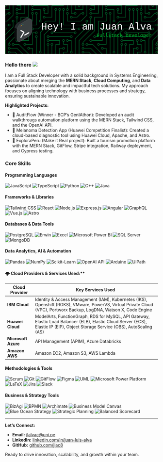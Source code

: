 ![Header](./github-header-image.png)

### Hello there <img src="https://media.giphy.com/media/hvRJCLFzcasrR4ia7z/giphy.gif" width="28px">

I am a Full Stack Developer with a solid background in Systems Engineering, passionate about merging the **MERN Stack**, **Cloud Computing**, and **Data Analytics** to create scalable and impactful tech solutions. My approach focuses on aligning technology with business processes and strategy, ensuring sustainable innovation.

**Highlighted Projects:**

- 🚀 AuditFlow (Winner - BCP’s GenIAthon): Developed an audit walkthrougs automation platform using the MERN Stack, Tailwind CSS, and the OpenAI API.
- 🔬 Melanoma Detection App (Huawei Competition Finalist): Created a cloud-based diagnostic tool using Huawei Cloud, Apache, and Astro.
- 🌄 ExploraPeru (Make it Real project): Built a tourism promotion platform with the MERN Stack, GitFlow, Stripe integration, Railway deployment, and Cypress testing.

### **Core Skills**

#### **Programming Languages**  
![JavaScript](https://img.shields.io/badge/-JavaScript-F7DF1E?style=flat-square&logo=javascript&logoColor=000) 
![TypeScript](https://img.shields.io/badge/-TypeScript-3178C6?style=flat-square&logo=typescript&logoColor=fff) 
![Python](https://img.shields.io/badge/-Python-3776AB?style=flat-square&logo=python&logoColor=fff) 
![C++](https://img.shields.io/badge/-C++-00599C?style=flat-square&logo=c%2B%2B&logoColor=fff) 
![Java](https://img.shields.io/badge/-Java-007396?style=flat-square&logo=java&logoColor=fff)  

#### **Frameworks & Libraries**  
![Tailwind CSS](https://img.shields.io/badge/-Tailwind%20CSS-38B2AC?style=flat-square&logo=tailwindcss&logoColor=fff) 
![React](https://img.shields.io/badge/-React-61DAFB?style=flat-square&logo=react&logoColor=000) 
![Node.js](https://img.shields.io/badge/-Node.js-339933?style=flat-square&logo=node.js&logoColor=fff) 
![Express.js](https://img.shields.io/badge/-Express.js-000000?style=flat-square&logo=express&logoColor=fff)
![Angular](https://img.shields.io/badge/-Angular-DD0031?style=flat-square&logo=angular&logoColor=fff)
![GraphQL](https://img.shields.io/badge/-GraphQL-E10098?style=flat-square&logo=graphql&logoColor=fff)
![Vue.js](https://img.shields.io/badge/-Vue.js-4FC08D?style=flat-square&logo=vue.js&logoColor=fff)
![Astro](https://img.shields.io/badge/-Astro-FF5D01?style=flat-square&logo=astro&logoColor=fff)  

#### **Databases & Data Tools**  
![PostgreSQL](https://img.shields.io/badge/-PostgreSQL-336791?style=flat-square&logo=postgresql&logoColor=fff)
![Erwin](https://img.shields.io/badge/-Erwin-44546A?style=flat-square)
![Excel](https://img.shields.io/badge/-Excel-217346?style=flat-square&logo=microsoft-excel&logoColor=fff)
![Microsoft Power BI](https://img.shields.io/badge/-Microsoft%20Power%20BI-F2C811?style=flat-square&logo=powerbi&logoColor=000)
![SQL Server](https://img.shields.io/badge/-SQL%20Server-CC2927?style=flat-square&logo=microsoft-sql-server&logoColor=fff)
![MongoDB](https://img.shields.io/badge/-MongoDB-47A248?style=flat-square&logo=mongodb&logoColor=fff)

#### **Data Analytics, AI & Automation**  
![Pandas](https://img.shields.io/badge/-Pandas-150458?style=flat-square&logo=pandas&logoColor=fff)
![NumPy](https://img.shields.io/badge/-NumPy-013243?style=flat-square&logo=numpy&logoColor=fff)
![Scikit-Learn](https://img.shields.io/badge/-Scikit--Learn-F7931E?style=flat-square&logo=scikitlearn&logoColor=fff)
![OpenAI API](https://img.shields.io/badge/-OpenAI%20API-412991?style=flat-square&logo=openai&logoColor=fff)
![Arduino](https://img.shields.io/badge/-Arduino-00979D?style=flat-square&logo=arduino&logoColor=fff)
![UiPath](https://img.shields.io/badge/-UiPath-0046A8?style=flat-square&logo=uipath&logoColor=fff)

#### 🌩️ Cloud Providers & Services Used:**  

| **Cloud Provider**  | **Key Services Used**                                  |
|---------------------|---------------------------------------------------------|
| **IBM Cloud**       | Identity & Access Management (IAM), Kubernetes (IKS), Openshift (ROKS), VMware, PowerVS, Virtual Private Cloud (VPC), Portworx Backup, LogDNA, Watson X, Code Engine |
| **Huawei Cloud**    | ModelArts, FunctionGraph, RDS for MySQL, API Gateway, Elastic Load Balancer (ELB), Elastic Cloud Server (ECS), Elastic IP (EIP), Object Storage Service (OBS), AutoScaling (AS) |
| **Microsoft Azure** | API Management (APIM), Azure Databricks                |
| **Amazon AWS**      | Amazon EC2, Amazon S3, AWS Lambda                      |

#### **Methodologies & Tools**  

![Scrum](https://img.shields.io/badge/-Scrum-6DB33F?style=flat-square&logo=agile&logoColor=fff)
![Git](https://img.shields.io/badge/-Git-F05032?style=flat-square&logo=git&logoColor=fff)
![GitFlow](https://img.shields.io/badge/-GitFlow-31AFFC?style=flat-square&logo=git&logoColor=fff)
![Figma](https://img.shields.io/badge/-Figma-F24E1E?style=flat-square&logo=figma&logoColor=fff)
![UML](https://img.shields.io/badge/-UML-ff6f61?style=flat-square)
![Microsoft Power Platform](https://img.shields.io/badge/-Microsoft%20Power%20Platform-742774?style=flat-square&logo=microsoft-powerapps&logoColor=fff)
![LaTeX](https://img.shields.io/badge/-LaTeX-008080?style=flat-square&logo=latex&logoColor=fff)
![Jira](https://img.shields.io/badge/-Jira-0052CC?style=flat-square&logo=jira&logoColor=fff)
![Slack](https://img.shields.io/badge/-Slack-4A154B?style=flat-square&logo=slack&logoColor=fff)

#### **Business & Strategy Tools**  

![BizAgi](https://img.shields.io/badge/-BizAgi-92C83E?style=flat-square)
![BPMN](https://img.shields.io/badge/-BPMN-2088FF?style=flat-square)
![Archimate](https://img.shields.io/badge/-Archimate-808080?style=flat-square)
![Business Model Canvas](https://img.shields.io/badge/-Business%20Model%20Canvas-0984e3?style=flat-square)
![Blue Ocean Strategy](https://img.shields.io/badge/-Blue%20Ocean%20Strategy-00BFFF?style=flat-square)
![Strategic Planning](https://img.shields.io/badge/-Strategic%20Planning-006400?style=flat-square)
![Balanced Scorecard](https://img.shields.io/badge/-Balanced%20Scorecard-555555?style=flat-square)

---

**Let’s Connect:**

- **Email:** [jlalvac@uni.pe](mailto:jlalvac@uni.pe)
- **LinkedIn:** [linkedin.com/in/juan-luis-alva](https://www.linkedin.com/in/juan-luis-alva)
- **GitHub:** [github.com/jlac8](https://github.com/jlac8)

Ready to drive innovation, scalability, and growth within your team.
